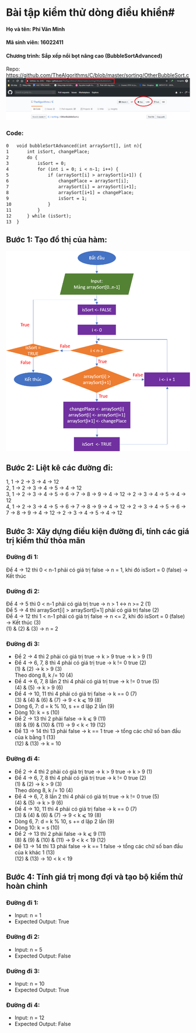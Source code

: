 # Bài tập kiểm thử dòng điều khiển#
#### Họ và tên: Phí Văn Minh 
#### Mã sinh viên: 16022411


#### Chương trình: Sắp xếp nổi bọt nâng cao (BubbleSortAdvanced)
Repo: https://github.com/TheAlgorithms/C/blob/master/sorting/OtherBubbleSort.c
![](repo.png)

### Code: 
```
0	void bubbleSortAdvanced(int arraySort[], int n){
1		int isSort, changePlace;
2		do {
3			isSort = 0;
4			for (int i = 0; i < n-1; i++) {
5				if (arraySort[i] > arraySort[i+1]) {
6					changePlace = arraySort[i];
7					arraySort[i] = arraySort[i+1];
8					arraySort[i+1] = changePlace;
9					isSort = 1;
10				}
11			}
12		} while (isSort);
13	}
```
## Bước 1: Tạo đồ thị của hàm:
![](CFGNew.png)

## Bước 2: Liệt kê các đường đi:
1, 1 &rarr; 2 &rarr; 3 &rarr; 4 &rarr; 12 </br>
2, 1 &rarr; 2 &rarr; 3 &rarr; 4 &rarr; 5 &rarr; 4 &rarr; 12 </br>
3, 1 &rarr; 2 &rarr; 3 &rarr; 4 &rarr; 5 &rarr; 6 &rarr; 7 &rarr; 8 &rarr; 9 &rarr; 4 &rarr; 12 &rarr; 2 &rarr; 3 &rarr; 4 &rarr; 5 &rarr; 4 &rarr; 12 </br>
4, 1 &rarr; 2 &rarr; 3 &rarr; 4 &rarr; 5 &rarr; 6 &rarr; 7 &rarr; 8 &rarr; 9 &rarr; 4 &rarr; 12 &rarr; 2 &rarr; 3 &rarr; 4 &rarr; 5 &rarr; 6 &rarr; 7 &rarr; 8 &rarr; 9 &rarr; 4 &rarr; 12 &rarr; 2 &rarr; 3 &rarr; 4 &rarr; 5 &rarr; 4 &rarr; 12</br>

## Bước 3: Xây dựng điều kiện đường đi, tính các giá trị kiểm thử thỏa mãn
### Đường đi 1:
Để 4 &rarr; 12 thì 0 < n-1 phải có giá trị false &rarr; n = 1, khi đó isSort = 0 (false) &rarr; Kết thúc </br>

### Đường đi 2:
Để 4 &rarr; 5 thì 0 < n-1 phải có giá trị true &rarr; n > 1  <-> n >= 2 (1)</br>
Để 5 &rarr; 4 thì arraySort[i] > arraySort[i+1] phải có giá trị false (2)</br>
Để 4 &rarr; 12 thì 1 < n-1 phải có giá trị false &rarr; n <= 2, khi đó isSort = 0 (false) &rarr; Kết thúc (3)</br> 
(1) & (2) & (3) &rarr; n = 2 </br>

### Đường đi 3:
- Để 2 &rarr; 4 thì 2 phải có giá trị true &rarr; k > 9 true &rarr; k > 9 (1) </br>
- Để 4 &rarr; 6, 7, 8 thì 4 phải có giá trị true &rarr; k != 0 true (2) </br>
(1) & (2) &rarr; k > 9 (3) </br>
Theo dòng 8, k /= 10 (4) </br>
- Để 4 &rarr; 6, 7, 8 lần 2 thì 4 phải có giá trị true &rarr; k != 0 true (5) </br>
(4) & (5) &rarr; k > 9 (6) </br>
- Để 4 &rarr; 10, 11 thì 4 phải có giá trị false &rarr; k == 0 (7) </br>
(3) & (4) & (6) & (7) &rarr; 9 &lt; k &leqslant; 19 (8) </br>
- Dòng 6, 7: d = k % 10, s += d lặp 2 lần (9) </br>
- Dòng 10: k = s (10) </br>
- Để 2 &rarr; 13 thì 2 phải false &rarr; k &leqslant; 9 (11) </br>
(8) & (9) & (10) & (11) &rarr;  9 &lt; k &lt; 19 (12) </br>
- Để 13 &rarr; 14 thì  13 phải false &rarr; k == 1 true &rarr; tổng các chữ số ban đầu của k bằng 1 (13) </br>
(12) & (13) &rarr; k = 10

### Đường đi 4:
- Để 2 &rarr; 4 thì 2 phải có giá trị true &rarr; k > 9 true &rarr; k > 9 (1) </br>
- Để 4 &rarr; 6, 7, 8 thì 4 phải có giá trị true &rarr; k != 0 true (2) </br>
(1) & (2) &rarr; k > 9 (3) </br>
Theo dòng 8, k /= 10 (4) </br>
- Để 4 &rarr; 6, 7, 8 lần 2 thì 4 phải có giá trị true &rarr; k != 0 true (5) </br>
(4) & (5) &rarr; k > 9 (6) </br>
- Để 4 &rarr; 10, 11 thì 4 phải có giá trị false &rarr; k == 0 (7) </br>
(3) & (4) & (6) & (7) &rarr; 9 &lt; k &leqslant; 19 (8) </br>
- Dòng 6, 7: d = k % 10, s += d lặp 2 lần (9) </br>
- Dòng 10: k = s (10) </br>
- Để 2 &rarr; 13 thì 2 phải false &rarr; k &leqslant; 9 (11) </br>
(8) & (9) & (10) & (11) &rarr;  9 &lt; k &lt; 19 (12) </br>
- Để 13 &rarr; 14 thì  13 phải false &rarr; k == 1 false &rarr; tổng các chữ số ban đầu của k khác 1 (13) </br>
(12) & (13) &rarr; 10 &lt; k &lt; 19

## Bước 4: Tính giá trị mong đợi và tạo bộ kiểm thử hoàn chỉnh
### Đường đi 1:
- Input: n = 1
- Expected Output: True

### Đường đi 2:
- Input: n = 5
- Expected Output: False

### Đường đi 3:
- Input: n = 10
- Expected Output: True

### Đường đi 4:
- Input: n = 12
- Expected Output: False